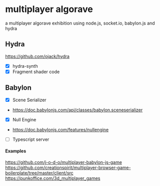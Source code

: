 # multiplayer algorave
a multiplayer algorave exhibition using node.js, socket.io, babylon.js and hydra


## Hydra

https://github.com/ojack/hydra

- [x] hydra-synth
- [x] Fragment shader code

## Babylon

- [x] Scene Serializer
- https://doc.babylonjs.com/api/classes/babylon.sceneserializer

- [x] Null Engine
- https://doc.babylonjs.com/features/nullengine 

- [ ] Typescript server




#### Examples
https://github.com/j-o-d-o/multiplayer-babylon-js-game
https://github.com/creationspirit/multiplayer-browser-game-boilerplate/tree/master/client/src
https://punkoffice.com/3d_multiplayer_games
